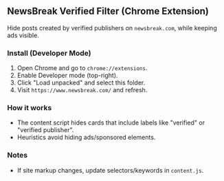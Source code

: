 ## NewsBreak Verified Filter (Chrome Extension)

Hide posts created by verified publishers on `newsbreak.com`, while keeping ads visible.

### Install (Developer Mode)

1. Open Chrome and go to `chrome://extensions`.
2. Enable Developer mode (top-right).
3. Click "Load unpacked" and select this folder.
4. Visit `https://www.newsbreak.com/` and refresh.

### How it works

- The content script hides cards that include labels like "verified" or "verified publisher".
- Heuristics avoid hiding ads/sponsored elements.

### Notes

- If site markup changes, update selectors/keywords in `content.js`.








